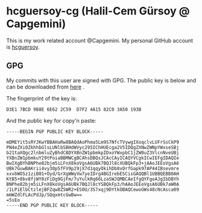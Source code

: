 # hcguersoy-cg (Halil-Cem Gürsoy @ Capgemini)

This is my work related account @Capgemini.
My personal GitHub account is [hcguersoy](https://github.com/hcguersoy).

## GPG

My commits with this user are signed with GPG.
The public key is below and can be downloaded from [here](./hcguersoy-cg.pub) .

The fingerprint of the key is:

```text
D3E1 7BCD 9B8E 6E62 2C59  D7F2 4A15 82C0 3A50 193B
```

And the public key for copy'n paste:

```text
-----BEGIN PGP PUBLIC KEY BLOCK-----

mDMEYit5sRYJKwYBBAHaRw8BAQdAoPhma5Lm9S7NfcTVywgIXoqclvLUFrSsCkP9
PN4eZXi0ZkhhbGlsLUNlbSBHdWVyc295IChHUEcga2V5IDQgZXNwZWNpYWxseSBj
b21taXQgc2lnbmluZyBhdCBDYXBnZW1pbmkpIDxoYWxpbC1jZW0uZ3VlcnNveUBj
YXBnZW1pbmkuY29tPoiaBBMWCgBCAhsDBQsJCAcCAyICAQYVCgkICwIEFgIDAQIe
BwIXgBYhBNPhe82bjm5iLFnX8koVgsA6UBk7BQJl8cXUBQkFp3+jAAoJEEoVgsA6
UBk7GuwBAKrii4vy30p5fFV9p29jX7d1qqyOkihDb0x0rfGapk97AP44IBsevmre
xxvbWOSz1ziB01+Oyd/GrXgWWyVw7yeIDrg4BGIrebESCisGAQQBl1UBBQEBB0AH
KtB5+0bv8fjWY0zFiDg9GjFm/7uYulkRq66LzaSWJQMBCAeIfgQYFgoAJgIbDBYh
BNPhe82bjm5iLFnX8koVgsA6UBk7BQJl8cYSBQkFp3/hAAoJEEoVgsA6UBk7aW0A
/1LPiElbCtzlejBFZqw8Z5WR2+ES0U/3S7xqj9DYtkOBAQCewoGWs48cNcAsca09
mmWZdlFLAcPdJp/SQqxmtcGwBw==
=5sEo
-----END PGP PUBLIC KEY BLOCK-----

```
